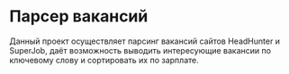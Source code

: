# Парсер вакансий

Данный проект осуществляет парсинг вакансий сайтов HeadHunter и SuperJob, даёт возможность выводить интересующие вакансии по ключевому слову и сортировать их по зарплате.